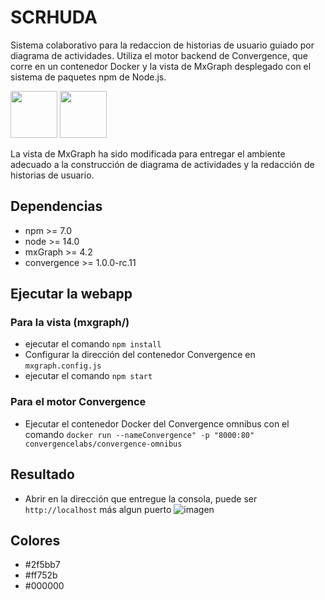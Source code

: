 # SCRHUDA

Sistema colaborativo para la redaccion de historias de usuario guiado por diagrama de actividades. Utiliza el motor backend de Convergence, que corre en un contenedor Docker y la vista de MxGraph desplegado con el sistema de paquetes npm de Node.js.
<p float="center">
  <img src="https://convergence.io/assets/img/convergence-logo.png" height="75"/>
  <img src="https://jgraph.github.io/mxgraph/docs/images/mxgraph_logo.gif"height="75"/>
</p>

La vista de MxGraph ha sido modificada para entregar el ambiente adecuado a la construcción de diagrama de actividades y la redacción de historias de usuario.

## Dependencias

- npm >= 7.0
- node >= 14.0
- mxGraph >= 4.2
- convergence >= 1.0.0-rc.11

## Ejecutar la webapp

### Para la vista (mxgraph/)
- ejecutar el comando `npm install`
- Configurar la dirección del contenedor Convergence en `mxgraph.config.js`
- ejecutar el comando `npm start`

### Para el motor Convergence
- Ejecutar el contenedor Docker del Convergence omnibus con el comando 
 `docker run --nameConvergence" -p "8000:80" convergencelabs/convergence-omnibus`
 
## Resultado
- Abrir en la dirección que entregue la consola, puede ser `http://localhost` más algun puerto
![imagen](https://user-images.githubusercontent.com/54908517/198812607-e6c184e7-24a2-4b65-820d-910531df44e4.png)

## Colores
- #2f5bb7
- #ff752b
- #000000
